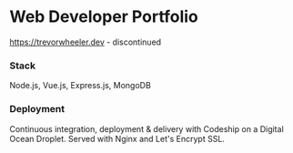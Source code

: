 # Web Developer Portfolio
https://trevorwheeler.dev - discontinued

### Stack
Node.js, Vue.js, Express.js, MongoDB

### Deployment 
Continuous integration, deployment & delivery with Codeship on a Digital Ocean Droplet. Served with Nginx and Let's Encrypt SSL.
